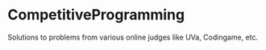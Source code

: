 # CompetitiveProgramming
Solutions to problems from various online judges like UVa, Codingame, etc.
